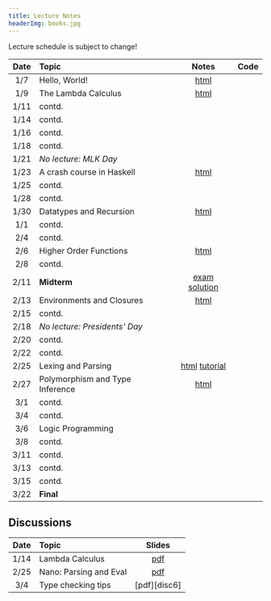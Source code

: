 ```yaml
---
title: Lecture Notes
headerImg: books.jpg
---
```


Lecture schedule is subject to change!

| Date       | Topic                           | Notes                     |  Code         |
|:----------:|:--------------------------------|:-------------------------:|:-------------:|
| 1/7        | Hello, World!                   | [html][lec0]              |               |            
| 1/9        | The Lambda Calculus             | [html][lec1]              |               |
| 1/11       | contd.                          |                           |               |
| 1/14       | contd.                          |                           |               |
| 1/16       | contd.                          |                           |               |
| 1/18       | contd.                          |                           |               |
| 1/21       | *No lecture: MLK Day*           |                           |               |
| 1/23       | A crash course in Haskell       | [html][lec2]              |               |
| 1/25       | contd.                          |                           |               |
| 1/28       | contd.                          |                           |               |
| 1/30       | Datatypes and Recursion         | [html][lec3]              |               |
| 1/1        | contd.                          |                           |               |
| 2/4        | contd.                          |                           |               |
| 2/6        | Higher Order Functions          | [html][lec4]              |               |
| 2/8        | contd.                          |                           |               |
| 2/11       | **Midterm**                     | [exam][midterm] [solution][midterm-sol] | |
| 2/13       | Environments and Closures       | [html][lec5]              |               |
| 2/15       | contd.                          |                           |               |
| 2/18       | *No lecture: Presidents' Day*   |                           |               |
| 2/20       | contd.                          |                           |               |
| 2/22       | contd.                          |                           |               |
| 2/25       | Lexing and Parsing              | [html][lec6] [tutorial][parsing]     |    |
| 2/27       | Polymorphism and Type Inference | [html][lec7]              |               |
| 3/1        | contd.                          |                           |               |
| 3/4        | contd.                          |                           |               |
| 3/6        | Logic Programming               |                           |               |
| 3/8        | contd.                          |                           |               |
| 3/11       | contd.                          |                           |               |
| 3/13       | contd.                          |                           |               |
| 3/15       | contd.                          |                           |               |
| 3/22       | **Final**                       |                           |               |


## Discussions

| Date       | Topic                    | Slides        | 
|:----------:|:-------------------------|:-------------:|
| 1/14       | Lambda Calculus          | [pdf][disc1]  |
| 2/25       | Nano: Parsing and Eval   | [pdf][disc5]  |
| 3/4        | Type checking tips       | [pdf][disc6]  |


[lec0]: lectures/00-hello.html
[lec1]: lectures/01-lambda.html
[lec2]: lectures/02-haskell.html
[lec3]: lectures/03-datatypes.html
[lec4]: lectures/04-hof.html
[lec5]: lectures/05-closure.html
[lec6]: lectures/06-parsing.html
[lec7]: lectures/07-types.html
[lec8]: lectures/08-prolog.html

[disc1]: /static/raw/disc1-lambda_calc.pdf
[disc5]: /static/raw/disc5-parsing.pdf
[disc5]: /static/raw/disc-pa5tips.pdf

[parsing]: https://github.com/cse130-sp18/arith

[elsa]: https://github.com/ucsd-progsys/elsa
[intro]: /static/raw/Intro.hs
[datatypes]: /static/raw/Datatypes.hs
[tail]: /static/raw/Tail.hs

[midterm]: /static/raw/130-midterm-wi19.pdf
[midterm-sol]: /static/raw/130-midterm-wi19-solution.pdf
[final-prep]: /static/raw/appendix.pdf
[final]: /static/raw/130-final-wi19.pdf
[final-sol]: /static/raw/130-final-wi19-solution.pdf
